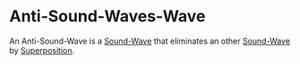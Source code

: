 # Anti-Sound-Waves-Wave

An Anti-Sound-Wave is a [Sound-Wave](40200001.md) that eliminates an other [Sound-Wave](40200001.md) by [Superposition](10000065.md).
